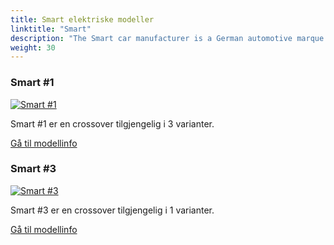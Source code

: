```yaml
---
title: Smart elektriske modeller
linktitle: "Smart"
description: "The Smart car manufacturer is a German automotive marque that produces small electric vehicles. It is a joint venture between Mercedes-Benz AG and Zhejiang Geely Holding Group, established in 2019. The venture is headquartered in Ningbo, China, and aims to produce Smart-badged cars in China to be marketed globally."
weight: 30
---
```

<!-- markdownlint-disable MD033 -->
<!-- markdownlint-disable MD010 -->


<div class="container shadow p-3 mb-5 bg-body-tertiary rounded border">
<h3> Smart #1</h3>
	<div class="row">
		<div class="col col-12 col-md-6">
			<a href="hash1"><img src="https://media.evkx.net/multimedia/models/smart/#1/#1_brabus/main_1_st.jpg" class="img-fluid" alt="Smart #1" ></a>
		</div>
		<div class="col col-12 col-md-6">
<p>
Smart #1 er en crossover tilgjengelig i 3 varianter.
</p>
	<a href="hash1/" class="btn btn-outline-primary" role="button">Gå til modellinfo</a>
		</div>
	</div>
</div>
<div class="container shadow p-3 mb-5 bg-body-tertiary rounded border">
<h3> Smart #3</h3>
	<div class="row">
		<div class="col col-12 col-md-6">
			<a href="hash3"><img src="https://media.evkx.net/multimedia/models/smart/hash3/hash3_brabus/main_1_st.jpg" class="img-fluid" alt="Smart #3" ></a>
		</div>
		<div class="col col-12 col-md-6">
<p>
Smart #3 er en crossover tilgjengelig i 1 varianter.
</p>
	<a href="hash3/" class="btn btn-outline-primary" role="button">Gå til modellinfo</a>
		</div>
	</div>
</div>
